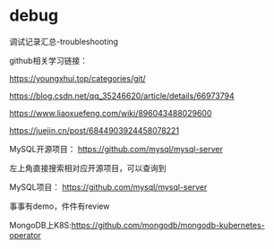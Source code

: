 # debug

调试记录汇总-troubleshooting

github相关学习链接：

https://youngxhui.top/categories/git/

https://blog.csdn.net/qq_35246620/article/details/66973794

https://www.liaoxuefeng.com/wiki/896043488029600

https://juejin.cn/post/6844903924458078221


MySQL开源项目： https://github.com/mysql/mysql-server

左上角直接搜索相对应开源项目，可以查询到




MySQL项目： https://github.com/mysql/mysql-server

事事有demo，件件有review

MongoDB上K8S:https://github.com/mongodb/mongodb-kubernetes-operator

